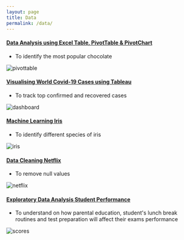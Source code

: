 ```yaml
---
layout: page
title: Data
permalink: /data/
---
```

#### [Data Analysis using Excel Table, PivotTable & PivotChart](https://medium.com/@csyme/data-analysis-and-visualisation-using-pivottable-pivotchart-565ee2d0497d)
- To identify the most popular chocolate

![pivottable](https://github.com/cshiyun/cshiyun.github.io/assets/48885389/19b30176-9b2c-4a35-9b0e-be5ef0a2a084)
<br />

#### [Visualising World Covid-19 Cases using Tableau](https://public.tableau.com/app/profile/csyviz/viz/WorldCovid-19_16871536293740/Dashboard1)
- To track top confirmed and recovered cases

![dashboard](https://github.com/cshiyun/cshiyun.github.io/assets/48885389/6423ea07-3a4b-40c1-9304-e6a9b0785ed5)
<br />

#### [Machine Learning Iris](https://github.com/cshiyun/data/blob/main/python/project%201%20-%20iris%20ml.ipynb)
- To identify different species of iris

![iris](https://github.com/cshiyun/cshiyun.github.io/assets/48885389/82025a78-813b-4199-ab12-8eb197c8c722)
<br />

#### [Data Cleaning Netflix](https://github.com/cshiyun/data/blob/main/python/project%202%20-%20netflix%20data%20cleaning.ipynb)
- To remove null values

![netflix](https://github.com/cshiyun/cshiyun.github.io/assets/48885389/94cb2ee9-979f-4053-a818-99186b416895)
<br />

#### [Exploratory Data Analysis Student Performance](https://github.com/cshiyun/data/blob/main/python/project%203%20-%20student%20performance%20eda.ipynb)
- To understand on how parental education, student's lunch break routines and test preparation will affect their exams performance

![scores](https://github.com/cshiyun/cshiyun.github.io/assets/48885389/4de09ffb-962c-485f-b50b-bae999a10473)
<br />
